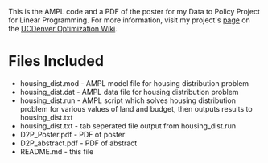 This is the AMPL code and a PDF of the poster for my Data to Policy Project 
for Linear Programming. For more information, visit my project's [page](http://math.ucdenver.edu/~sborgwardt/wiki/index.php/Housing_Distribution) 
on the [UCDenver Optimization Wiki](http://math.ucdenver.edu/~sborgwardt/wiki/index.php).

# Files Included
* housing_dist.mod - AMPL model file for housing distribution problem
* housing_dist.dat - AMPL data file for housing distribution problem
* housing_dist.run - AMPL script which solves housing distribution problem for various values of land and budget, then outputs results to housing_dist.txt
* housing_dist.txt - tab seperated file output from housing_dist.run
* D2P_Poster.pdf - PDF of poster
* D2P_abstract.pdf - PDF of abstract
* README.md - this file
